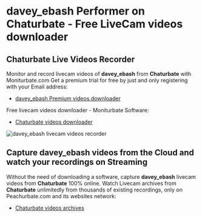 # davey_ebash Performer on Chaturbate - Free LiveCam videos downloader

## Chaturbate Live Videos Recorder

Monitor and record livecam videos of **davey_ebash** from **Chaturbate** with Moniturbate.com
Get a premium trial for free by just and only registering with your Email address:
* [davey_ebash Premium videos downloader](https://moniturbate.com/request-demo-licence-key.html)

Free livecam videos downloader - Moniturbate Software:
* [Chaturbate videos downloader](https://moniturbate.com/moniturbate-download-software.html)

![davey_ebash livecam videos recorder](https://peachurnet.com/templates/moniturbate-software.png)


## Capture davey_ebash videos from the Cloud and watch your recordings on Streaming

Without the need of downloading a software, capture **davey_ebash** livecam videos from **Chaturbate** 100% online.
Watch Livecam archives from **Chaturbate** unlimitedly from thousands of existing recordings, only on Peachurbate.com and its websites network:
* [Chaturbate videos archives](https://peachurnet.com/)